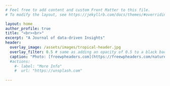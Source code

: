 ```yaml
---
# Feel free to add content and custom Front Matter to this file.
# To modify the layout, see https://jekyllrb.com/docs/themes/#overriding-theme-defaults

layout: home
author_profile: true
title: "<br><br>"
excerpt: "A Journal of data-driven Insights"
header:
  overlay_image: /assets/images/tropical-header.jpg
  overlay_filter: 0.5 # same as adding an opacity of 0.5 to a black background
  caption: "Photo: [freewpheaders.com](https://freewpheaders.com/nature-scenic/water-beaches-headers/)"
  #actions:
    #- label: "More Info"
    #  url: "https://unsplash.com"
      
---
```



